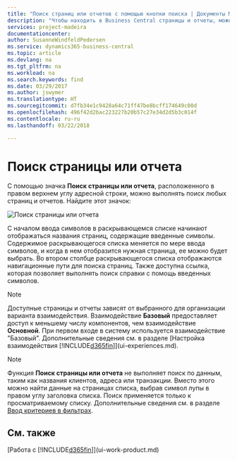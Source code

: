 ```yaml
---
title: "Поиск страниц или отчетов с помощью кнопки поиска | Документы Майкрософт"
description: "Чтобы находить в Business Central страницы и отчеты, можно использовать функцию поиска страниц и отчетов."
services: project-madeira
documentationcenter: 
author: SusanneWindfeldPedersen
ms.service: dynamics365-business-central
ms.topic: article
ms.devlang: na
ms.tgt_pltfrm: na
ms.workload: na
ms.search.keywords: find
ms.date: 03/29/2017
ms.author: jswymer
ms.translationtype: HT
ms.sourcegitcommit: d7fb34e1c9428a64c71ff47be8bcff174649c00d
ms.openlocfilehash: 496f42d2bac223227b20b57c27e34d2d5b3c014f
ms.contentlocale: ru-ru
ms.lasthandoff: 03/22/2018

---
```

# <a name="searching-for-a-page-or-report"></a>Поиск страницы или отчета
С помощью значка **Поиск страницы или отчета**, расположенного в правом верхнем углу адресной строки, можно выполнять поиск любых страниц и отчетов. Найдите этот значок:

![Поиск страницы или отчета](media/ui-search/search.png "Поиск страницы или отчета")

С началом ввода символов в раскрывающемся списке начинают отображаться названия страниц, содержащие введенные символы. Содержимое раскрывающегося списка меняется по мере ввода символов, и когда в нем отобразится нужная страница, ее можно будет выбрать. Во втором столбце раскрывающегося списка отображаются навигационные пути для поиска страниц. Также доступна ссылка, которая позволяет выполнять поиск справки с помощь введенных символов.

> [!NOTE]  
>   Доступные страницы и отчеты зависят от выбранного для организации варианта взаимодействия. Взаимодействие **Базовый** предоставляет доступ к меньшему числу компонентов, чем взаимодействие **Основной**. При первом входе в систему используется взаимодействие "Базовый". Дополнительные сведения см. в разделе [Настройка взаимодействия [!INCLUDE[d365fin](includes/d365fin_md.md)]](ui-experiences.md).

> [!NOTE]  
>   Функция **Поиск страницы или отчета** не выполняет поиск по данным, таким как названия клиентов, адреса или транзакции. Вместо этого можно найти данные на страницах списка, выбрав символ лупы в правом углу заголовка списка. Поиск применяется только к просматриваемому списку. Дополнительные сведения см. в разделе [Ввод критериев в фильтрах](ui-enter-criteria-filters.md).

## <a name="see-also"></a>См. также
[Работа с [!INCLUDE[d365fin](includes/d365fin_md.md)]](ui-work-product.md)

